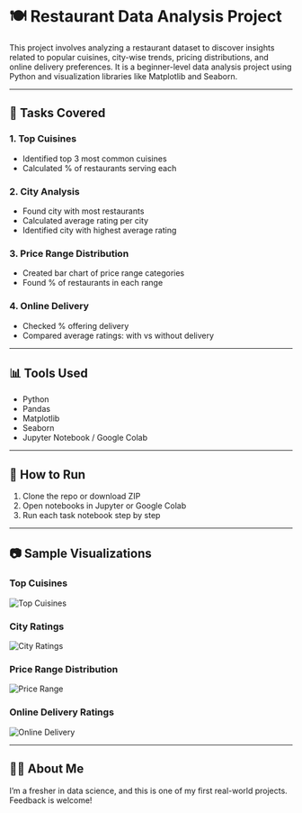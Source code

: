 
# 🍽️ Restaurant Data Analysis Project

This project involves analyzing a restaurant dataset to discover insights related to popular cuisines, city-wise trends, pricing distributions, and online delivery preferences. It is a beginner-level data analysis project using Python and visualization libraries like Matplotlib and Seaborn.

---

## 📌 Tasks Covered

### 1. Top Cuisines
- Identified top 3 most common cuisines
- Calculated % of restaurants serving each

### 2. City Analysis
- Found city with most restaurants
- Calculated average rating per city
- Identified city with highest average rating

### 3. Price Range Distribution
- Created bar chart of price range categories
- Found % of restaurants in each range

### 4. Online Delivery
- Checked % offering delivery
- Compared average ratings: with vs without delivery

---

## 📊 Tools Used
- Python
- Pandas
- Matplotlib
- Seaborn
- Jupyter Notebook / Google Colab

---

## 🚀 How to Run
1. Clone the repo or download ZIP
2. Open notebooks in Jupyter or Google Colab
3. Run each task notebook step by step

---

## 📷 Sample Visualizations

### Top Cuisines
![Top Cuisines](https://raw.githubusercontent.com/exampleuser/restaurant-analysis-project/main/images/top_cuisines.png)

### City Ratings
![City Ratings](https://raw.githubusercontent.com/exampleuser/restaurant-analysis-project/main/images/city_ratings.png)

### Price Range Distribution
![Price Range](https://raw.githubusercontent.com/exampleuser/restaurant-analysis-project/main/images/price_range.png)

### Online Delivery Ratings
![Online Delivery](https://raw.githubusercontent.com/exampleuser/restaurant-analysis-project/main/images/online_delivery.png)

---

## 🙋‍♂️ About Me
I’m a fresher in data science, and this is one of my first real-world projects. Feedback is welcome!
